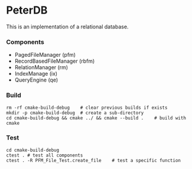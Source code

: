 # PeterDB

This is an implementation of a relational database.

### Components

- PagedFileManager (pfm)
- RecordBasedFileManager (rbfm)
- RelationManager (rm)
- IndexManage (ix)
- QueryEngine (qe)

### Build

    rm -rf cmake-build-debug    # clear previous builds if exists
    mkdir -p cmake-build-debug  # create a sub-directory
    cd cmake-build-debug && cmake ../ && cmake --build .    # build with cmake

### Test

    cd cmake-build-debug
    ctest . # test all components
    ctest . -R PFM_File_Test.create_file    # test a specific function